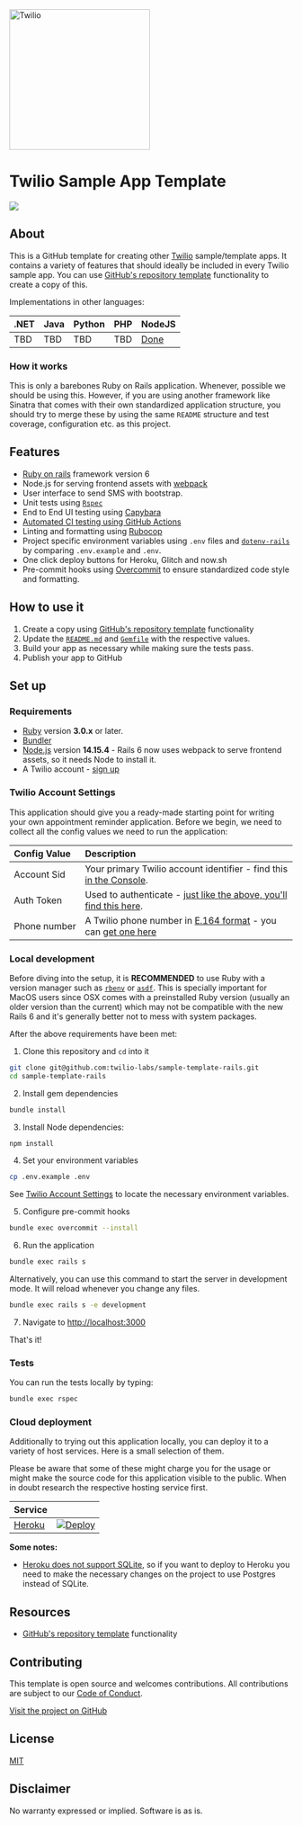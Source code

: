 <a  href="https://www.twilio.com">
<img  src="https://static0.twilio.com/marketing/bundles/marketing/img/logos/wordmark-red.svg"  alt="Twilio"  width="250"  />
</a>
 
# Twilio Sample App Template

![](https://github.com/TwilioDevEd/sample-template-rails/actions/workflows/build.yml/badge.svg)

## About

This is a GitHub template for creating other [Twilio] sample/template apps. It contains a variety of features that should ideally be included in every Twilio sample app. You can use [GitHub's repository template](https://help.github.com/en/github/creating-cloning-and-archiving-repositories/creating-a-repository-from-a-template) functionality to create a copy of this.

Implementations in other languages:

| .NET | Java | Python | PHP | NodeJS |
| :--- | :--- | :----- | :-- | :----- |
| TBD  | TBD  | TBD    | TBD | [Done](https://github.com/twilio-labs/sample-template-nodejs)   |

### How it works

This is only a barebones Ruby on Rails application. Whenever, possible we should be using this. However, if you are using another framework like Sinatra that comes with their own standardized application structure, you should try to merge these by using the same `README` structure and test coverage, configuration etc. as this project.

<!--
**TODO: UML Diagram**

We can render UML diagrams using [Mermaid](https://mermaidjs.github.io/).


**TODO: Describe how it works**
-->

## Features

- [Ruby on rails](https://rubyonrails.org/) framework version 6
- Node.js for serving frontend assets with [webpack](https://webpack.js.org/)
- User interface to send SMS with bootstrap.
- Unit tests using [`Rspec`](https://rspec.info/)
- End to End UI testing using [Capybara](https://github.com/teamcapybara/capybara)
- [Automated CI testing using GitHub Actions](/.github/workflows/rails.yml)
- Linting and formatting using [Rubocop](https://docs.rubocop.org/en/stable/)
- Project specific environment variables using `.env` files and [`dotenv-rails`](https://github.com/bkeepers/dotenv) by comparing `.env.example` and `.env`.
- One click deploy buttons for Heroku, Glitch and now.sh
- Pre-commit hooks using [Overcommit](https://github.com/sds/overcommit) to ensure standardized code style and formatting.

## How to use it

1. Create a copy using [GitHub's repository template](https://help.github.com/en/github/creating-cloning-and-archiving-repositories/creating-a-repository-from-a-template) functionality
2. Update the [`README.md`](README.md) and [`Gemfile`](Gemfile) with the respective values.
3. Build your app as necessary while making sure the tests pass.
4. Publish your app to GitHub

## Set up

### Requirements

- [Ruby](https://www.ruby-lang.org/en/) version **3.0.x** or later.
- [Bundler](https://bundler.io/)
- [Node.js](https://nodejs.org/) version **14.15.4** - Rails 6 now uses webpack to serve frontend assets, so it needs Node to install it.
- A Twilio account - [sign up](https://www.twilio.com/try-twilio)

### Twilio Account Settings

This application should give you a ready-made starting point for writing your
own appointment reminder application. Before we begin, we need to collect
all the config values we need to run the application:

| Config&nbsp;Value | Description                                                                                                                                                  |
| :---------------- | :----------------------------------------------------------------------------------------------------------------------------------------------------------- |
| Account&nbsp;Sid  | Your primary Twilio account identifier - find this [in the Console](https://www.twilio.com/console).                                                         |
| Auth&nbsp;Token   | Used to authenticate - [just like the above, you'll find this here](https://www.twilio.com/console).                                                         |
| Phone&nbsp;number | A Twilio phone number in [E.164 format](https://en.wikipedia.org/wiki/E.164) - you can [get one here](https://www.twilio.com/console/phone-numbers/incoming) |

### Local development

Before diving into the setup, it is **RECOMMENDED** to use Ruby with a version manager such as [`rbenv`](https://github.com/rbenv/rbenv) or [`asdf`](https://github.com/asdf-vm/asdf). This is specially important for MacOS users since OSX comes with a preinstalled Ruby version (usually an older version than the current) which may not be compatible with the new Rails 6 and it's generally better not to mess with system packages.

After the above requirements have been met:

1. Clone this repository and `cd` into it

  ```bash
  git clone git@github.com:twilio-labs/sample-template-rails.git
  cd sample-template-rails
  ```

2. Install gem dependencies

  ```bash
  bundle install
  ```

3. Install Node dependencies:

  ```bash
  npm install
  ```

4. Set your environment variables

  ```bash
  cp .env.example .env
  ```
  See [Twilio Account Settings](#twilio-account-settings) to locate the necessary environment variables.

5. Configure pre-commit hooks
```bash
bundle exec overcommit --install
```

6. Run the application

  ```bash
  bundle exec rails s
  ```
  Alternatively, you can use this command to start the server in development mode. It will reload whenever you change any files.
  ```bash
  bundle exec rails s -e development
  ```

7. Navigate to [http://localhost:3000](http://localhost:3000)

That's it!

### Tests

You can run the tests locally by typing:

```bash
bundle exec rspec
```

### Cloud deployment

Additionally to trying out this application locally, you can deploy it to a variety of host services. Here is a small selection of them.

Please be aware that some of these might charge you for the usage or might make the source code for this application visible to the public. When in doubt research the respective hosting service first.

| Service                           |                                                                                                                                                                                                                           |
| :-------------------------------- | :------------------------------------------------------------------------------------------------------------------------------------------------------------------------------------------------------------------------ |
| [Heroku](https://www.heroku.com/) | [![Deploy](https://www.herokucdn.com/deploy/button.svg)](https://heroku.com/deploy?template=https://github.com/TwilioDevEd/sample-template-rails/tree/master)                                                                                                                                       |

**Some notes:** 
- [Heroku does not support SQLite](https://devcenter.heroku.com/articles/sqlite3), so if you want to deploy to Heroku you need to make the necessary changes on the project to use Postgres instead of SQLite.

## Resources

- [GitHub's repository template](https://help.github.com/en/github/creating-cloning-and-archiving-repositories/creating-a-repository-from-a-template) functionality

## Contributing

This template is open source and welcomes contributions. All contributions are subject to our [Code of Conduct](https://github.com/twilio-labs/.github/blob/master/CODE_OF_CONDUCT.md).

[Visit the project on GitHub](https://github.com/twilio-labs/sample-template-rails)

## License

[MIT](http://www.opensource.org/licenses/mit-license.html)

## Disclaimer

No warranty expressed or implied. Software is as is.

[twilio]: https://www.twilio.com
